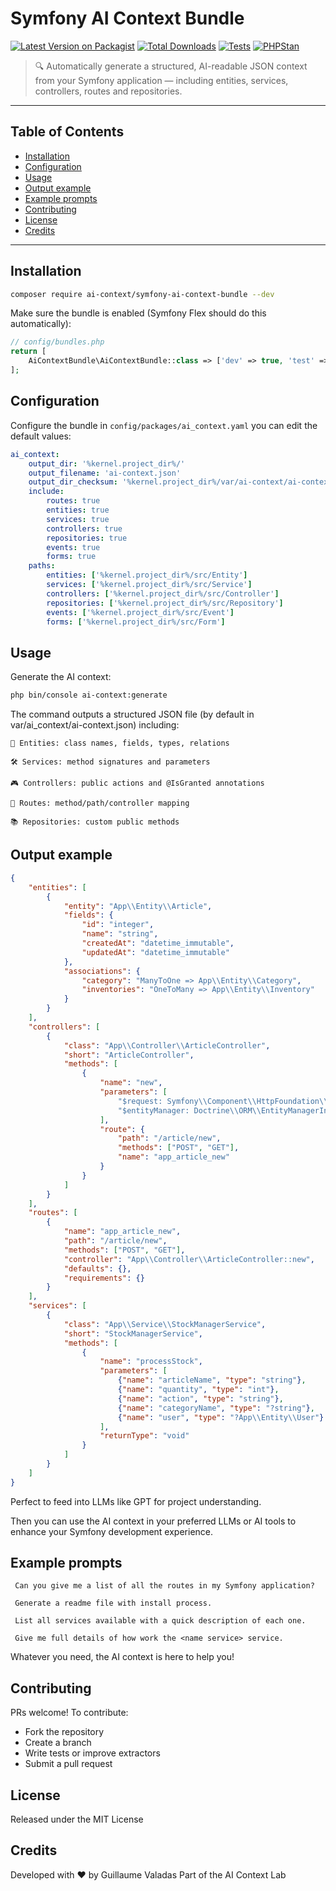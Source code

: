 # Symfony AI Context Bundle

[![Latest Version on Packagist](https://img.shields.io/packagist/v/ai-context/symfony-ai-context-bundle.svg)](https://packagist.org/packages/ai-context/symfony-ai-context-bundle)
[![Total Downloads](https://img.shields.io/packagist/dt/ai-context/symfony-ai-context-bundle.svg)](https://packagist.org/packages/ai-context/symfony-ai-context-bundle)
[![Tests](https://github.com/ai-context-lab/symfony-ai-context-bundle/actions/workflows/ci.yml/badge.svg)](https://github.com/ai-context-lab/symfony-ai-context-bundle/actions/workflows/ci.yml)
[![PHPStan](https://github.com/ai-context-lab/symfony-ai-context-bundle/actions/workflows/phpstan.yml/badge.svg)](https://github.com/ai-context-lab/symfony-ai-context-bundle/actions/workflows/phpstan.yml)


> 🔍 Automatically generate a structured, AI-readable JSON context from your Symfony application — including entities, services, controllers, routes and repositories.

---

## Table of Contents

- [Installation](#installation)
- [Configuration](#configuration)
- [Usage](#usage)
- [Output example](#ouput-example)
- [Example prompts](#example-prompts)
- [Contributing](#contributing)
- [License](#license)
- [Credits](#credits)

---

## Installation

```bash
composer require ai-context/symfony-ai-context-bundle --dev
```

Make sure the bundle is enabled (Symfony Flex should do this automatically):

```php
// config/bundles.php
return [
    AiContextBundle\AiContextBundle::class => ['dev' => true, 'test' => true],
];
```

## Configuration

Configure the bundle in `config/packages/ai_context.yaml` you can edit the default values:

```yaml
ai_context:
    output_dir: '%kernel.project_dir%/'
    output_filename: 'ai-context.json'
    output_dir_checksum: '%kernel.project_dir%/var/ai-context/ai-context-checksum.json'
    include:
        routes: true
        entities: true
        services: true
        controllers: true
        repositories: true
        events: true
        forms: true
    paths:
        entities: ['%kernel.project_dir%/src/Entity']
        services: ['%kernel.project_dir%/src/Service']
        controllers: ['%kernel.project_dir%/src/Controller']
        repositories: ['%kernel.project_dir%/src/Repository']
        events: ['%kernel.project_dir%/src/Event']
        forms: ['%kernel.project_dir%/src/Form']
```

## Usage

Generate the AI context:

```bash
php bin/console ai-context:generate
```

The command outputs a structured JSON file (by default in var/ai_context/ai-context.json) including:

    🧩 Entities: class names, fields, types, relations

    🛠️ Services: method signatures and parameters

    🎮 Controllers: public actions and @IsGranted annotations

    🚦 Routes: method/path/controller mapping

    📚 Repositories: custom public methods


## Output example

```JSON
{
    "entities": [
        {
            "entity": "App\\Entity\\Article",
            "fields": {
                "id": "integer",
                "name": "string",
                "createdAt": "datetime_immutable",
                "updatedAt": "datetime_immutable"
            },
            "associations": {
                "category": "ManyToOne => App\\Entity\\Category",
                "inventories": "OneToMany => App\\Entity\\Inventory"
            }
        }
    ],
    "controllers": [
        {
            "class": "App\\Controller\\ArticleController",
            "short": "ArticleController",
            "methods": [
                {
                    "name": "new",
                    "parameters": [
                        "$request: Symfony\\Component\\HttpFoundation\\Request",
                        "$entityManager: Doctrine\\ORM\\EntityManagerInterface"
                    ],
                    "route": {
                        "path": "/article/new",
                        "methods": ["POST", "GET"],
                        "name": "app_article_new"
                    }
                }
            ]
        }
    ],
    "routes": [
        {
            "name": "app_article_new",
            "path": "/article/new",
            "methods": ["POST", "GET"],
            "controller": "App\\Controller\\ArticleController::new",
            "defaults": {},
            "requirements": {}
        }
    ],
    "services": [
        {
            "class": "App\\Service\\StockManagerService",
            "short": "StockManagerService",
            "methods": [
                {
                    "name": "processStock",
                    "parameters": [
                        {"name": "articleName", "type": "string"},
                        {"name": "quantity", "type": "int"},
                        {"name": "action", "type": "string"},
                        {"name": "categoryName", "type": "?string"},
                        {"name": "user", "type": "?App\\Entity\\User"}
                    ],
                    "returnType": "void"
                }
            ]
        }
    ]
}

```

Perfect to feed into LLMs like GPT for project understanding.

Then you can use the AI context in your preferred LLMs or AI tools to enhance your Symfony development experience.

## Example prompts

```text
 Can you give me a list of all the routes in my Symfony application?
 
 Generate a readme file with install process.
 
 List all services available with a quick description of each one.
 
 Give me full details of how work the <name service> service.
```

Whatever you need, the AI context is here to help you!
## Contributing

PRs welcome!
To contribute:

- Fork the repository
- Create a branch
- Write tests or improve extractors
- Submit a pull request

## License

Released under the MIT License

## Credits

Developed with ❤️ by Guillaume Valadas
Part of the AI Context Lab
